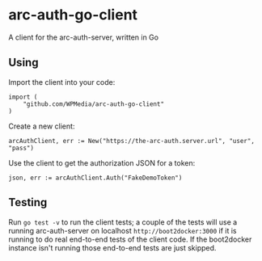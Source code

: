 # arc-auth-go-client
A client for the arc-auth-server, written in Go

## Using
Import the client into your code:

```
import (
	"github.com/WPMedia/arc-auth-go-client"
)
```

Create a new client:

```
arcAuthClient, err := New("https://the-arc-auth.server.url", "user", "pass")
```

Use the client to get the authorization JSON for a token:

```
json, err := arcAuthClient.Auth("FakeDemoToken")
```    


## Testing
Run `go test -v` to run the client tests; a couple of the tests will use a running arc-auth-server on localhost `http://boot2docker:3000` if it is running to do real end-to-end tests of the client code.  If the boot2docker instance isn't running those end-to-end tests are just skipped.